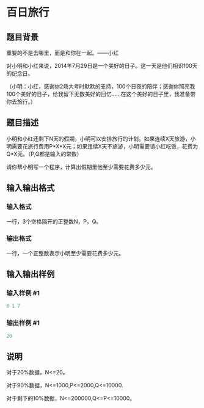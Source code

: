 # 百日旅行

## 题目背景

重要的不是去哪里，而是和你在一起。——小红

对小明和小红来说，2014年7月29日是一个美好的日子。这一天是他们相识100天的纪念日。

（小明：小红，感谢你2场大考时默默的支持，100个日夜的陪伴；感谢你照亮我100个美好的日子，给我留下无数美好的回忆……在这个美好的日子里，我准备带你去旅行。）

## 题目描述

小明和小红还剩下N天的假期，小明可以安排旅行的计划。如果连续X天旅游，小明需要花旅行费用P\*X\*X元；如果连续X天不旅游，小明需要请小红吃饭，花费为Q\*X元。（P,Q都是输入的常数）

请你帮小明写一个程序，计算出假期里他至少需要花费多少元。

## 输入输出格式

### 输入格式

一行，3个空格隔开的正整数N，P，Q。

### 输出格式

一行，一个正整数表示小明至少需要花费多少元。

## 输入输出样例

### 输入样例 #1

```cpp
6 1 7
```


### 输出样例 #1

```cpp
20
```


## 说明

对于20%数据，N<=20。

对于90%数据，N<=1000,P<=2000,Q<=10000.

对于剩下的10%数据，N<=200000,Q<=P<=10000。

